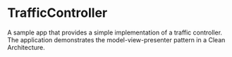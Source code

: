 # TrafficController

A sample app that provides a simple implementation of a traffic controller. The application demonstrates the model-view-presenter pattern in a Clean Architecture.
